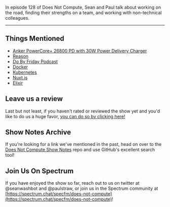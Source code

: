 In episode 128 of Does Not Compute, Sean and Paul talk about working on the road, finding their strengths on a team, and working with non-technical colleagues.

---

## Things Mentioned

* [Anker PowerCore+ 26800 PD with 30W Power Delivery Charger](https://www.amazon.com/gp/product/B01MZ61PRW/ref=oh_aui_detailpage_o00_s00?ie=UTF8&psc=1)
* [Reason](https://www.propellerheads.se/en/reason)
* [Do By Friday Podcast](http://dobyfriday.com/)
* [Docker](https://www.docker.com/)
* [Kubernetes](https://kubernetes.io/)
* [Nuxt.js](https://nuxtjs.org/)
* [Elixir](https://elixir-lang.org/)

## Leave us a review

Last but not least, if you haven't rated or reviewed the show yet and you'd like to do us a huge favor, [you can do so by clicking here!](https://itunes.apple.com/us/podcast/does-not-compute/id1048731980?mt=2)

## Show Notes Archive

If you're looking for a link we've mentioned in the past, head on over to the [Does Not Compute Show Notes](https://github.com/seanwash/dnccast-show-notes) repo and use GitHub's excellent search tool!

## Join Us On Spectrum

If you have enjoyed the show so far, reach out to us on twitter at @seanwashbot and @paulstraw, or join us in the Spectrum community at [https://spectrum.chat/specfm/does-not-compute](https://spectrum.chat/specfm/does-not-compute)!
